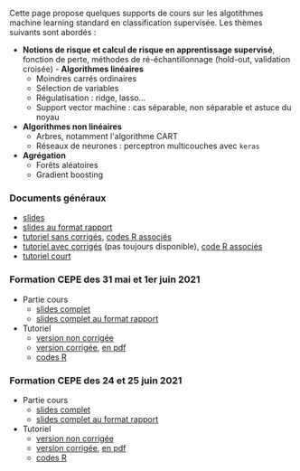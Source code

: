 Cette page propose quelques supports de cours sur les algotithmes machine learning standard en classification supervisée. Les thèmes suivants sont abordés :

- **Notions de risque et calcul de risque en apprentissage supervisé**, fonction de perte, méthodes de ré-échantillonnage (hold-out, validation croisée) - **Algorithmes linéaires**
    - Moindres carrés ordinaires
    - Sélection de variables
    - Régulatisation : ridge, lasso...
    - Support vector machine : cas séparable, non séparable et astuce du noyau
- **Algorithmes non linéaires**
    - Arbres, notamment l'algorithme CART
    - Réseaux de neurones : perceptron multicouches avec `keras`
- **Agrégation**
    - Forêts aléatoires 
    - Gradient boosting



### Documents généraux

- [slides](cours.pdf)
- [slides au format rapport](cours_article.pdf)
- [tutoriel sans corrigés](https://lrouviere.github.io/TUTO_ML/), [codes R associés](codes_sans_cor.R)
- [tutoriel avec corrigés](https://lrouviere.github.io/TUTO_ML/correction/) (pas toujours disponible), [code R associés](codes_avec_cor.R)
- [tutoriel court](tuto_court_ml.html)


### Formation CEPE des 31 mai et 1er juin 2021

- Partie cours
    - [slides complet](cours_cepe.pdf)
    - [slides complet au format rapport](cours_cepe_article.pdf)
- Tutoriel
    - [version non corrigée](tuto_court_ml_sans_correc.html)
    - [version corrigée](tuto_court_ml_avec_correc.html), [en pdf](tuto_court_ml.pdf)
    - [codes R](tuto_court_ml.R)
    
### Formation CEPE des 24 et 25 juin 2021

- Partie cours
    - [slides complet](cours_cepe_intro_ml.pdf)
    - [slides complet au format rapport](cours_cepe_article_intro_ml.pdf)
- Tutoriel
    - [version non corrigée](tuto_court_intro_ml.html)
    - [version corrigée](tuto_court_intro_ml_avec_correc.html), [en pdf](tuto_court_intro_ml_avec_correc.pdf)
    - [codes R](tuto_court_intro_ml.R)


